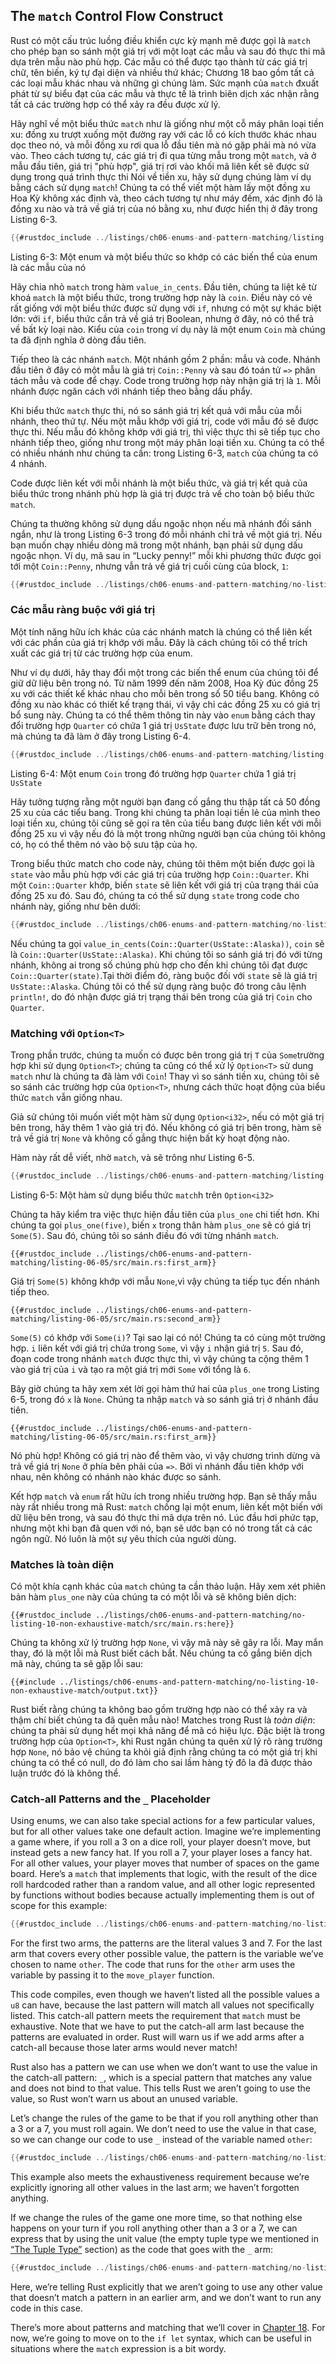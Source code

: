 <a id="the-match-control-flow-operator"></a>
## The `match` Control Flow Construct

Rust có một cấu trúc luồng điều khiển cực kỳ mạnh mẽ được gọi là `match` cho 
phép bạn so sánh một giá trị với một loạt các mẫu và sau đó thực thi mã dựa 
trên mẫu nào phù hợp. Các mẫu có thể được tạo thành từ các giá trị chữ, 
tên biến, ký tự đại diện và nhiều thứ khác; Chương 18 bao gồm tất cả các 
loại mẫu khác nhau và những gì chúng làm. Sức mạnh của `match` đxuất phát 
từ sự biểu đạt của các mẫu và thực tế là trình biên dịch xác nhận rằng tất 
cả các trường hợp có thể xảy ra đều được xử lý.

Hãy nghĩ về một biểu thức `match` như là giống như một cỗ máy phân loại tiền xu:
đồng xu trượt xuống một đường ray với các lỗ có kích thước khác nhau dọc theo nó,
và mỗi đồng xu rơi qua lỗ đầu tiên mà nó gặp phải mà nó vừa vào.
Theo cách tương tự, các giá trị đi qua từng mẫu trong một `match`,
và ở mẫu đầu tiên, giá trị "phù hợp",
giá trị rơi vào khối mã liên kết sẽ được sử dụng trong quá trình thực thi
Nói về tiền xu, hãy sử dụng chúng làm ví dụ bằng cách sử dụng `match`!
Chúng ta có thể viết một hàm lấy một đồng xu Hoa Kỳ không xác định và,
theo cách tương tự như máy đếm, xác định đó là đồng xu nào và trả về 
giá trị của nó bằng xu, như được hiển thị ở đây trong Listing 6-3.

```rust
{{#rustdoc_include ../listings/ch06-enums-and-pattern-matching/listing-06-03/src/main.rs:here}}
```

<span class="caption">Listing 6-3: Một enum và một biểu thức so khớp có các biến thể của enum là các mẫu của nó
</span>

Hãy chia nhỏ `match` trong hàm `value_in_cents`. Đầu tiên, chúng ta liệt kê  từ khoá `match` 
là một biểu thức, trong trường hợp này là `coin`. Điều này có vẻ rất giống với một biểu thức 
được sử dụng với `if`, nhưng có một sự khác biệt lớn: với `if`,
biểu thức cần trả về giá trị Boolean, nhưng ở đây, nó có thể trả về bất kỳ loại nào. Kiểu của `coin` trong ví dụ này là một enum `Coin`
mà chúng ta đã định nghĩa ở dòng đầu tiên.

Tiếp theo là các nhánh `match`. Một nhánh gồm 2 phần: mẫu và code. Nhánh đầu tiên ở đây có một mẫu là giá trị `Coin::Penny` và sau đó toán tử `=>`
phân tách mẫu và code để chạy. Code trong trường hợp này nhận giá trị là `1`. Mỗi nhánh được ngăn cách với nhánh tiếp theo bằng dấu phẩy.

Khi biểu thức `match` thực thi, nó so sánh giá trị kết quả với mẫu của mỗi nhánh, theo thứ tự. 
Nếu một mẫu khớp với giá trị, code với mẫu đó sẽ được thực thi. 
Nếu mẫu đó không khớp với giá trị, thì việc thực thi sẽ tiếp tục cho nhánh tiếp theo,
giống như trong một máy phân loại tiền xu.
Chúng ta có thể có nhiều nhánh như chúng ta cần: trong Listing 6-3, `match` của chúng ta có 4 nhánh.

Code được liên kết với mỗi nhánh là một biểu thức, và giá trị kết quả của biểu thức trong nhánh phù hợp là giá trị được trả về cho toàn bộ biểu thức `match`.

Chúng ta thường không sử dụng dấu ngoặc nhọn nếu mã nhánh đối sánh ngắn, như là trong  Listing 6-3 
trong đó mỗi nhánh chỉ trả về một giá trị. Nếu bạn muốn chạy nhiều dòng mã trong một nhánh, bạn phải sử dụng dấu ngoặc nhọn. 
Ví dụ, mã sau in “Lucky penny!” mỗi khi phương thức được gọi tới một `Coin::Penny`, nhưng vẫn trả về giá trị cuối cùng của block, `1`:

```rust
{{#rustdoc_include ../listings/ch06-enums-and-pattern-matching/no-listing-08-match-arm-multiple-lines/src/main.rs:here}}
```

### Các mẫu ràng buộc với giá trị

Một tính năng hữu ích khác của các nhánh match là chúng có thể liên kết với các phần của giá trị khớp với mẫu. 
Đây là cách chúng tôi có thể trích xuất các giá trị từ các trường hợp của enum.

Như ví dụ dưới, hãy thay đổi một trong các biến thể enum của chúng tôi để giữ dữ liệu bên trong nó.
Từ năm 1999 đến năm 2008, Hoa Kỳ đúc đồng 25 xu với các thiết kế khác nhau cho mỗi bên trong số 50 tiểu bang.
Không có đồng xu nào khác có thiết kế trạng thái, vì vậy chỉ các đồng 25 xu có giá trị bổ sung này. Chúng ta có thể thêm thông tin này vào `enum` 
bằng cách thay đổi trường hợp `Quarter` có chứa 1 giá trị  `UsState` được lưu trữ bên trong nó, mà chúng ta đã làm ở đây trong Listing 6-4.

```rust
{{#rustdoc_include ../listings/ch06-enums-and-pattern-matching/listing-06-04/src/main.rs:here}}
```

<span class="caption">Listing 6-4: Một enum `Coin` trong đó trường hợp `Quarter` chứa 1 giá trị `UsState`</span>

Hãy tưởng tượng rằng một người bạn đang cố gắng thu thập tất cả 50 đồng 25 xu của các tiểu bang. Trong khi chúng ta phân loại tiền lẻ của mình theo loại tiền xu, 
chúng tôi cũng sẽ gọi ra tên của tiểu bang được liên kết với mỗi đồng 25 xu vì vậy nếu đó là một trong những người bạn của chúng tôi không có, 
họ có thể thêm nó vào bộ sưu tập của họ.

Trong biểu thức match cho code này, chúng tôi thêm một biến được gọi là `state` vào mẫu phù hợp với các giá trị của trường hợp `Coin::Quarter`. Khi một 
`Coin::Quarter` khớp, biến `state` sẽ liên kết với giá trị của trạng thái của đồng 25 xu đó. Sau đó, chúng ta có thể sử dụng `state` trong code cho nhánh này, giống như bên dưới:

```rust
{{#rustdoc_include ../listings/ch06-enums-and-pattern-matching/no-listing-09-variable-in-pattern/src/main.rs:here}}
```

Nếu chúng ta gọi `value_in_cents(Coin::Quarter(UsState::Alaska))`, `coin` sẽ là `Coin::Quarter(UsState::Alaska)`. 
Khi chúng tôi so sánh giá trị đó với từng nhánh, không ai trong số chúng phù hợp cho đến khi chúng tôi đạt được `Coin::Quarter(state)`.Tại thời điểm đó, ràng buộc đối với `state` sẽ là giá trị `UsState::Alaska`. Chúng tôi có thể sử dụng ràng buộc đó trong câu lệnh `println!`, do đó nhận được giá trị trạng thái bên trong của giá trị `Coin` cho `Quarter`.

### Matching với `Option<T>`

Trong phần trước, chúng ta muốn có được bên trong giá trị `T` của `Some`trường hợp khi sử dụng `Option<T>`; 
chúng ta cũng có thể xử lý `Option<T>` sử dung `match` như là chúng ta đã làm với `Coin`! Thay vì so sánh tiền xu, chúng tôi sẽ so sánh các trường hợp của
 `Option<T>`, nhưng cách thức hoạt động của biểu thức `match` vẫn giống nhau.

Giả sử chúng tôi muốn viết một hàm sử dụng `Option<i32>`, nếu có một giá trị bên trong, hãy thêm 1 vào giá trị đó. 
Nếu không có giá trị bên trong, hàm sẽ trả về giá trị `None` và không cố gắng thực hiện bất kỳ hoạt động nào.

Hàm này rất dễ viết, nhờ `match`, và sẽ trông như Listing 6-5.

```rust
{{#rustdoc_include ../listings/ch06-enums-and-pattern-matching/listing-06-05/src/main.rs:here}}
```

<span class="caption">Listing 6-5: Một hàm sử dụng biểu thức `match`h trên `Option<i32>`</span>

Chúng ta hãy kiểm tra việc thực hiện đầu tiên của `plus_one` chi tiết hơn. Khi chúng ta gọi
`plus_one(five)`, biến `x` trong thân hàm `plus_one` sẽ có giá trị
 `Some(5)`. Sau đó, chúng tôi so sánh điều đó với từng nhánh `match`.

```rust,ignore
{{#rustdoc_include ../listings/ch06-enums-and-pattern-matching/listing-06-05/src/main.rs:first_arm}}
```

Giá trị `Some(5)` không khớp với mẫu `None`,vì vậy chúng ta tiếp tục đến nhánh tiếp theo.

```rust,ignore
{{#rustdoc_include ../listings/ch06-enums-and-pattern-matching/listing-06-05/src/main.rs:second_arm}}
```

`Some(5)` có khớp với `Some(i)`? Tại sao lại có nó! Chúng ta có cùng một trường hợp. 
 `i` liên kết với giá trị chứa trong `Some`, vì vậy `i` nhận giá trị `5`. 
 Sau đó, đoạn code trong nhánh `match` được thực thi, vì vậy chúng ta cộng thêm 1 vào giá trị của `i` và 
tạo ra một giá trị mới `Some` với tổng là `6`.

Bây giờ chúng ta hãy xem xét lời gọi hàm thứ hai của `plus_one` trong Listing 6-5, trong đó `x` là
`None`. Chúng ta nhập `match` và so sánh giá trị ở nhánh đầu tiên.

```rust,ignore
{{#rustdoc_include ../listings/ch06-enums-and-pattern-matching/listing-06-05/src/main.rs:first_arm}}
```

Nó phù hợp! Không có giá trị nào để thêm vào, vì vậy chương trình dừng và trả về giá trị 
`None` ở phía bên phải của `=>`. Bởi vì nhánh đầu tiên khớp với nhau, nên không có nhánh nào khác được so sánh.

Kết hợp `match` và `enum` rất hữu ích trong nhiều trường hợp. Bạn sẽ thấy mẫu này rất nhiều trong mã Rust: 
 `match` chống lại một enum, liên kết một biến với dữ liệu bên trong, và sau đó thực thi mã dựa trên nó. 
Lúc đầu hơi phức tạp, nhưng một khi bạn đã quen với nó, bạn sẽ ước bạn có nó trong tất cả các ngôn ngữ. Nó luôn là một sự yêu thích của người dùng.

### Matches là toàn diện

Có một khía cạnh khác của `match` chúng ta cần thảo luận. Hãy xem xét phiên bản hàm `plus_one` này của chúng ta 
 có một lỗi và sẽ không biên dịch:

```rust,ignore,does_not_compile
{{#rustdoc_include ../listings/ch06-enums-and-pattern-matching/no-listing-10-non-exhaustive-match/src/main.rs:here}}
```

Chúng ta không xử lý trường hợp `None`, vì vậy mã này sẽ gây ra lỗi. May mắn thay, đó là một lỗi mà Rust biết cách bắt. 
 Nếu chúng ta cố gắng biên dịch mã này, chúng ta sẽ gặp lỗi sau:

```console
{{#include ../listings/ch06-enums-and-pattern-matching/no-listing-10-non-exhaustive-match/output.txt}}
```

Rust biết rằng chúng ta không bao gồm trường hợp nào có thể xảy ra và thậm chí biết chúng ta đã quên mẫu nào!
 Matches trong Rust là *toàn diện*: chúng ta phải sử dụng hết mọi khả năng để mã có hiệu lực. 
Đặc biệt là trong trường hợp của `Option<T>`, khi Rust ngăn chúng ta quên xử lý rõ ràng trường hợp `None`, 
nó bảo vệ chúng ta khỏi giả định rằng chúng ta có một giá trị khi chúng ta có thể có null, 
 do đó làm cho sai lầm hàng tỷ đô la đã được thảo luận trước đó là không thể.

### Catch-all Patterns and the `_` Placeholder

Using enums, we can also take special actions for a few particular values, but
for all other values take one default action. Imagine we’re implementing a game
where, if you roll a 3 on a dice roll, your player doesn’t move, but instead
gets a new fancy hat. If you roll a 7, your player loses a fancy hat. For all
other values, your player moves that number of spaces on the game board. Here’s
a `match` that implements that logic, with the result of the dice roll
hardcoded rather than a random value, and all other logic represented by
functions without bodies because actually implementing them is out of scope for
this example:

```rust
{{#rustdoc_include ../listings/ch06-enums-and-pattern-matching/no-listing-15-binding-catchall/src/main.rs:here}}
```

For the first two arms, the patterns are the literal values 3 and 7. For the
last arm that covers every other possible value, the pattern is the variable
we’ve chosen to name `other`. The code that runs for the `other` arm uses the
variable by passing it to the `move_player` function.

This code compiles, even though we haven’t listed all the possible values a
`u8` can have, because the last pattern will match all values not specifically
listed. This catch-all pattern meets the requirement that `match` must be
exhaustive. Note that we have to put the catch-all arm last because the
patterns are evaluated in order. Rust will warn us if we add arms after a
catch-all because those later arms would never match!

Rust also has a pattern we can use when we don’t want to use the value in the
catch-all pattern: `_`, which is a special pattern that matches any value and
does not bind to that value. This tells Rust we aren’t going to use the value,
so Rust won’t warn us about an unused variable.

Let’s change the rules of the game to be that if you roll anything other than
a 3 or a 7, you must roll again. We don’t need to use the value in that case,
so we can change our code to use `_` instead of the variable named `other`:

```rust
{{#rustdoc_include ../listings/ch06-enums-and-pattern-matching/no-listing-16-underscore-catchall/src/main.rs:here}}
```

This example also meets the exhaustiveness requirement because we’re explicitly
ignoring all other values in the last arm; we haven’t forgotten anything.

If we change the rules of the game one more time, so that nothing else happens
on your turn if you roll anything other than a 3 or a 7, we can express that
by using the unit value (the empty tuple type we mentioned in [“The Tuple
Type”][tuples]<!-- ignore --> section) as the code that goes with the `_` arm:

```rust
{{#rustdoc_include ../listings/ch06-enums-and-pattern-matching/no-listing-17-underscore-unit/src/main.rs:here}}
```

Here, we’re telling Rust explicitly that we aren’t going to use any other value
that doesn’t match a pattern in an earlier arm, and we don’t want to run any
code in this case.

There’s more about patterns and matching that we’ll cover in [Chapter
18][ch18-00-patterns]<!-- ignore -->. For now, we’re going to move on to the
`if let` syntax, which can be useful in situations where the `match` expression
is a bit wordy.

[tuples]: ch03-02-data-types.html#the-tuple-type
[ch18-00-patterns]: ch18-00-patterns.html
